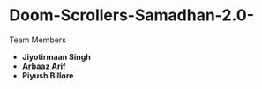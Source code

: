 # Doom-Scrollers-Samadhan-2.0-

 Team Members
- **Jiyotirmaan Singh**  
- **Arbaaz Arif**  
- **Piyush Billore**

